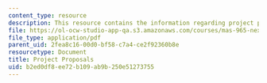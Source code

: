 ```yaml
---
content_type: resource
description: This resource contains the information regarding project proposals.
file: https://ol-ocw-studio-app-qa.s3.amazonaws.com/courses/mas-965-nextlab-i-designing-mobile-technologies-for-the-next-billion-users-fall-2008/b2ed0df8ee72b109ab9b250e51273755_MITMAS_965F08_Lec02_prop.pdf
file_type: application/pdf
parent_uid: 2fea8c16-00d0-bf58-c7a4-ce2f92360b8e
resourcetype: Document
title: Project Proposals
uid: b2ed0df8-ee72-b109-ab9b-250e51273755
---
```

